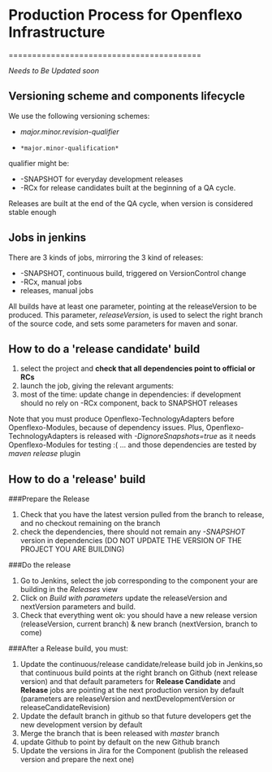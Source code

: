 # Production Process for Openflexo Infrastructure
=========================================

*Needs to Be Updated soon*

## Versioning scheme and components lifecycle

We use the following versioning schemes:
*	*major.minor.revision-qualifier*
*     *major.minor-qualification*

qualifier might be:
* -SNAPSHOT for everyday development releases
* -RCx for release candidates built at the beginning of a QA cycle.

Releases are built at the end of the QA cycle, when version is considered stable enough 

## Jobs in jenkins

There are 3 kinds of jobs, mirroring the 3 kind of releases:
* -SNAPSHOT, continuous build, triggered on VersionControl change
* -RCx, manual jobs
* releases, manual jobs

All builds have at least one parameter, pointing at the releaseVersion to be produced. 
This parameter, *releaseVersion*, is used to select the right branch of the source code, and
sets some parameters for maven and sonar.

## How to do a 'release candidate' build

1. select the project and **check that all dependencies point to official or RCs**
2. launch the job, giving the relevant arguments:
3.  most of the time:  update change in dependencies:  if development should no rely on -RCx component, back to SNAPSHOT releases

Note that you must produce Openflexo-TechnologyAdapters  before Openflexo-Modules, because of dependency issues.
Plus, Openflexo-TechnologyAdapters is released with *-DignoreSnapshots=true* as it needs Openflexo-Modules for testing  :(
... and those dependencies are tested by *maven release* plugin

## How to do a 'release' build

###Prepare the Release
1. Check that you have the latest version pulled from the branch to release, and no checkout remaining on the branch
2. check the dependencies, there should not remain any *-SNAPSHOT* version in dependencies (DO  NOT UPDATE THE VERSION OF THE PROJECT YOU ARE BUILDING)

###Do the release
1.  Go to Jenkins, select the job corresponding to the component your are building in the *Releases* view
2. Click on *Build with parameters* update the releaseVersion and nextVersion parameters and build.
3. Check that everything went ok: you should have a new release version (releaseVersion, current branch) & new branch (nextVersion, branch to come)


###After a Release build, you must:
1. Update the continuous/release candidate/release build  job in Jenkins,so that continuous build points at the right branch on Github (next release version) and that default parameters for **Release Candidate** and **Release** jobs are pointing at the next production version by default (parameters are releaseVersion and nextDevelopmentVersion or releaseCandidateRevision)
2. Update the default branch in github so that future developers get the new development version by default
3. Merge the branch that is been released with *master* branch
4. update Github to point by default on the new Github branch
5. Update the versions in Jira for the Component (publish the released version and prepare the next one)

